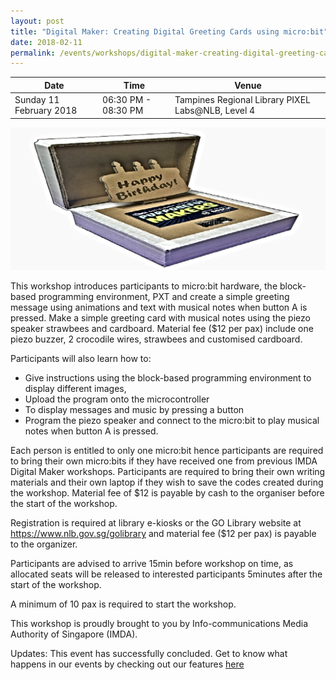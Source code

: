 ```yaml
---
layout: post
title: "Digital Maker: Creating Digital Greeting Cards using micro:bit"
date: 2018-02-11
permalink: /events/workshops/digital-maker-creating-digital-greeting-cards-using-microbit
---
```


| Date | Time | Venue |
|--------|---|---|
| Sunday 11 February 2018 | 06:30 PM - 08:30 PM | Tampines Regional Library PIXEL Labs@NLB, Level 4 |

![hi](/images/events/workshops-and-exhibitions/Digital-Gift-Box2.jpg) 

This workshop introduces participants to micro:bit hardware, the block-based programming environment, PXT and create a simple greeting message using animations and text with musical notes when button A is pressed. Make a simple greeting card with musical notes using the piezo speaker strawbees and cardboard. Material fee ($12 per pax) include one piezo buzzer, 2 crocodile wires, strawbees and customised cardboard.

Participants will also learn how to:

- Give instructions using the block-based programming environment to display different images,
- Upload the program onto the microcontroller
- To display messages and music by pressing a button
- Program the piezo speaker and connect to the micro:bit to play musical notes when button A is pressed.
 
Each person is entitled to only one micro:bit hence participants are required to bring their own micro:bits if they have received one from previous IMDA Digital Maker workshops.
Participants are required to bring their own writing materials and their own laptop if they wish to save the codes created during the workshop.
Material fee of $12 is payable by cash to the organiser before the start of the workshop.
 
Registration is required at library e-kiosks or the GO Library website at https://www.nlb.gov.sg/golibrary and material fee ($12 per pax) is payable to the organizer.
 
Participants are advised to arrive 15min before workshop on time, as allocated seats will be released to interested participants 5minutes after the start of the workshop.

A minimum of 10 pax is required to start the workshop.

This workshop is proudly brought to you by Info-communications Media Authority of Singapore (IMDA).

Updates: This event has successfully concluded. Get to know what happens in our events by checking out our features <a href="" target="_blank">here</a>


